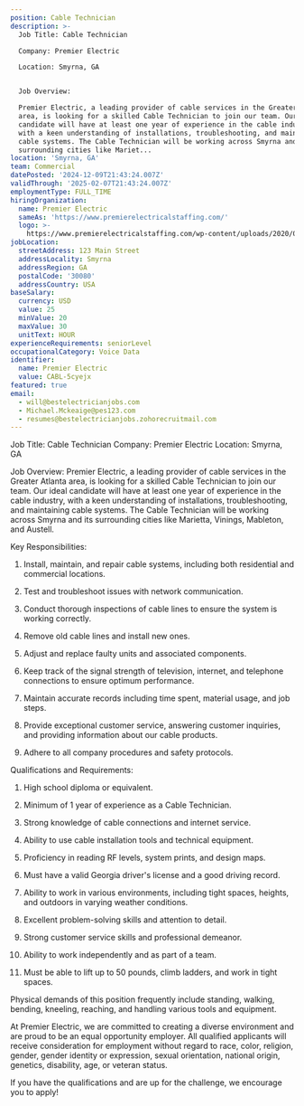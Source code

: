 ```yaml
---
position: Cable Technician
description: >-
  Job Title: Cable Technician

  Company: Premier Electric

  Location: Smyrna, GA


  Job Overview:

  Premier Electric, a leading provider of cable services in the Greater Atlanta
  area, is looking for a skilled Cable Technician to join our team. Our ideal
  candidate will have at least one year of experience in the cable industry,
  with a keen understanding of installations, troubleshooting, and maintaining
  cable systems. The Cable Technician will be working across Smyrna and its
  surrounding cities like Mariet...
location: 'Smyrna, GA'
team: Commercial
datePosted: '2024-12-09T21:43:24.007Z'
validThrough: '2025-02-07T21:43:24.007Z'
employmentType: FULL_TIME
hiringOrganization:
  name: Premier Electric
  sameAs: 'https://www.premierelectricalstaffing.com/'
  logo: >-
    https://www.premierelectricalstaffing.com/wp-content/uploads/2020/05/Premier-Electrical-Staffing-logo.png
jobLocation:
  streetAddress: 123 Main Street
  addressLocality: Smyrna
  addressRegion: GA
  postalCode: '30080'
  addressCountry: USA
baseSalary:
  currency: USD
  value: 25
  minValue: 20
  maxValue: 30
  unitText: HOUR
experienceRequirements: seniorLevel
occupationalCategory: Voice Data
identifier:
  name: Premier Electric
  value: CABL-5cyejx
featured: true
email:
  - will@bestelectricianjobs.com
  - Michael.Mckeaige@pes123.com
  - resumes@bestelectricianjobs.zohorecruitmail.com
---
```




Job Title: Cable Technician
Company: Premier Electric
Location: Smyrna, GA

Job Overview:
Premier Electric, a leading provider of cable services in the Greater Atlanta area, is looking for a skilled Cable Technician to join our team. Our ideal candidate will have at least one year of experience in the cable industry, with a keen understanding of installations, troubleshooting, and maintaining cable systems. The Cable Technician will be working across Smyrna and its surrounding cities like Marietta, Vinings, Mableton, and Austell. 

Key Responsibilities:

1. Install, maintain, and repair cable systems, including both residential and commercial locations.

2. Test and troubleshoot issues with network communication.

3. Conduct thorough inspections of cable lines to ensure the system is working correctly.

4. Remove old cable lines and install new ones.

5. Adjust and replace faulty units and associated components.

6. Keep track of the signal strength of television, internet, and telephone connections to ensure optimum performance.

7. Maintain accurate records including time spent, material usage, and job steps.

8. Provide exceptional customer service, answering customer inquiries, and providing information about our cable products.

9. Adhere to all company procedures and safety protocols.

Qualifications and Requirements:

1. High school diploma or equivalent.

2. Minimum of 1 year of experience as a Cable Technician.

3. Strong knowledge of cable connections and internet service.

4. Ability to use cable installation tools and technical equipment.

5. Proficiency in reading RF levels, system prints, and design maps.

6. Must have a valid Georgia driver's license and a good driving record.

7. Ability to work in various environments, including tight spaces, heights, and outdoors in varying weather conditions.

8. Excellent problem-solving skills and attention to detail.

9. Strong customer service skills and professional demeanor.

10. Ability to work independently and as part of a team.

11. Must be able to lift up to 50 pounds, climb ladders, and work in tight spaces.

Physical demands of this position frequently include standing, walking, bending, kneeling, reaching, and handling various tools and equipment. 

At Premier Electric, we are committed to creating a diverse environment and are proud to be an equal opportunity employer. All qualified applicants will receive consideration for employment without regard to race, color, religion, gender, gender identity or expression, sexual orientation, national origin, genetics, disability, age, or veteran status. 

If you have the qualifications and are up for the challenge, we encourage you to apply!